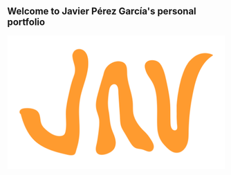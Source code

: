 ## Welcome to Javier Pérez García's personal portfolio

![JavPerDev Logo](/src/svg/JavLogo650x400.svg "Logo de Javier Pérez García")


